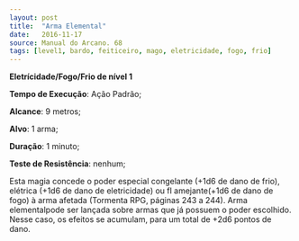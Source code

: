 ```yaml
---
layout: post
title:  "Arma Elemental"
date:   2016-11-17
source: Manual do Arcano. 68
tags: [level1, bardo, feiticeiro, mago, eletricidade, fogo, frio]
---
```


**Eletrícidade/Fogo/Frio de nível 1**

**Tempo de Execução**: Ação Padrão;

**Alcance**: 9 metros;

**Alvo**: 1 arma;

**Duração**: 1 minuto;

**Teste de Resistência**:  nenhum;

Esta magia concede o poder especial 
congelante (+1d6 de dano de frio), elétrica
(+1d6 de dano de eletricidade) ou fl amejante(+1d6 de dano de fogo) à arma afetada (Tormenta RPG, páginas 243 a 244). 
Arma elementalpode ser lançada sobre 
armas que já possuem o poder escolhido. 
Nesse caso, os efeitos se acumulam, para 
um total de +2d6 pontos de dano.
